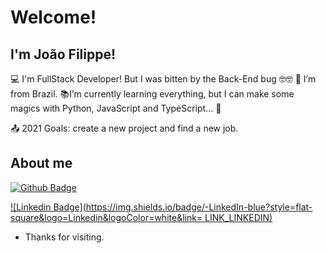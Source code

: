 # Welcome!

 

## I'm João Filippe!

 

💻 I'm FullStack Developer! But I was bitten by the Back-End bug 🤓🤓
🏡 I’m from Brazil.
📚I’m currently learning everything, but I can make some magics with Python, JavaScript and TypeScript... 🎩

:outbox_tray: 2021 Goals: create a new project and find a new job.

 

## About me

[![Github Badge](https://img.shields.io/badge/-Github-000?style=flat-square&logo=Github&logoColor=white&link=LINK_GIT)](LINK_GIT)

[![Linkedin Badge](https://img.shields.io/badge/-LinkedIn-blue?style=flat-square&logo=Linkedin&logoColor=white&link= LINK_LINKEDIN)]( LINK_LINKEDIN)



- Thanks for visiting.
